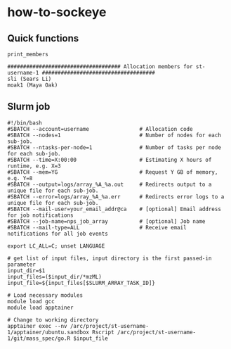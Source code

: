 # how-to-sockeye

## Quick functions

```print_members```


```
#################################### Allocation members for st-username-1 ####################################
sli (Sears Li) 
moak1 (Maya Oak)  
```

## Slurm job

```
#!/bin/bash
#SBATCH --account=username                # Allocation code
#SBATCH --nodes=1                         # Number of nodes for each sub-job.
#SBATCH --ntasks-per-node=1               # Number of tasks per node for each sub-job.
#SBATCH --time=X:00:00                    # Estimating X hours of runtime, e.g. X=3
#SBATCH --mem=YG                          # Request Y GB of memory, e.g. Y=8
#SBATCH --output=logs/array_%A_%a.out     # Redirects output to a unique file for each sub-job.
#SBATCH --error=logs/array_%A_%a.err      # Redirects error logs to a unique file for each sub-job.
#SBATCH --mail-user=your_email_addr@ca    # [optional] Email address for job notifications
#SBATCH --job-name=nps_job_array          # [optional] Job name
#SBATCH --mail-type=ALL                   # Receive email notifications for all job events

export LC_ALL=C; unset LANGUAGE

# get list of input files, input directory is the first passed-in parameter
input_dir=$1
input_files=($input_dir/*mzML)
input_file=${input_files[$SLURM_ARRAY_TASK_ID]}

# Load necessary modules
module load gcc
module load apptainer

# Change to working directory
apptainer exec --nv /arc/project/st-username-1/apptainer/ubuntu.sandbox Rscript /arc/project/st-username-1/git/mass_spec/go.R $input_file
```

